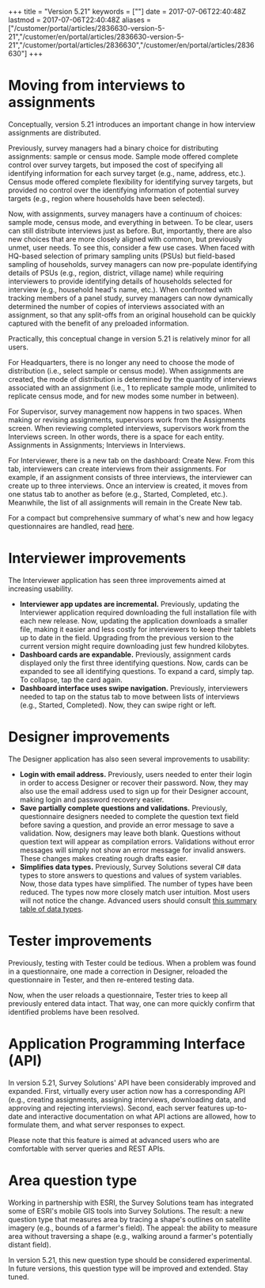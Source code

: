 ﻿+++
title = "Version 5.21"
keywords = [""]
date = 2017-07-06T22:40:48Z
lastmod = 2017-07-06T22:40:48Z
aliases = ["/customer/portal/articles/2836630-version-5-21","/customer/en/portal/articles/2836630-version-5-21","/customer/portal/articles/2836630","/customer/en/portal/articles/2836630"]
+++

Moving from interviews to assignments
=====================================

Conceptually, version 5.21 introduces an important change in how
interview assignments are distributed.

Previously, survey managers had a binary choice for distributing
assignments: sample or census mode. Sample mode offered complete control
over survey targets, but imposed the cost of specifying all identifying
information for each survey target (e.g., name, address, etc.). Census
mode offered complete flexibility for identifying survey targets, but
provided no control over the identifying information of potential survey
targets (e.g., region where households have been selected).

Now, with assignments, survey managers have a continuum of choices:
sample mode, census mode, and everything in between. To be clear, users
can still distribute interviews just as before. But, importantly, there
are also new choices that are more closely aligned with common, but
previously unmet, user needs. To see this, consider a few use cases.
When faced with HQ-based selection of primary sampling units (PSUs) but
field-based sampling of households, survey managers can now pre-populate
identifying details of PSUs (e.g., region, district, village name) while
requiring interviewers to provide identifying details of households
selected for interview (e.g., household head's name, etc.). When
confronted with tracking members of a panel study, survey managers can
now dynamically determined the number of copies of interviews associated
with an assignment, so that any split-offs from an original household
can be quickly captured with the benefit of any preloaded information.

Practically, this conceptual change in version 5.21 is relatively minor
for all users.

For Headquarters, there is no longer any need to choose the mode of
distribution (i.e., select sample or census mode). When assignments are
created, the mode of distribution is determined by the quantity of
interviews associated with an assignment (i.e., 1 to replicate sample
mode, unlimited to replicate census mode, and for new modes some number
in between).

For Supervisor, survey management now happens in two spaces. When making
or revising assignments, supervisors work from the Assignments screen.
When reviewing completed interviews, supervisors work from the
Interviews screen. In other words, there is a space for each entity.
Assignments in Assignments; Interviews in Interviews.

For Interviewer, there is a new tab on the dashboard: Create New. From
this tab, interviewers can create interviews from their assignments. For
example, if an assignment consists of three interviews, the interviewer
can create up to three interviews. Once an interview is created, it
moves from one status tab to another as before (e.g., Started,
Completed, etc.). Meanwhile, the list of all assignments will remain in
the Create New tab.  
  
For a compact but comprehensive summary of what's new and how legacy
questionnaires are handled, read
[here](/faq/notes-on-compatibility-with-version-5-21).

Interviewer improvements
========================

The Interviewer application has seen three improvements aimed at
increasing usability.

-   **Interviewer app updates are incremental.** Previously, updating
    the Interviewer application required downloading the full
    installation file with each new release. Now, updating the
    application downloads a smaller file, making it easier and less
    costly for interviewers to keep their tablets up to date in the
    field. Upgrading from the previous version to the current version
    might require downloading just few hundred kilobytes.
-   **Dashboard cards are expandable.** Previously, assignment cards
    displayed only the first three identifying questions. Now, cards can
    be expanded to see all identifying questions. To expand a card,
    simply tap. To collapse, tap the card again.
-   **Dashboard interface uses swipe navigation.** Previously,
    interviewers needed to tap on the status tab to move between lists
    of interviews (e.g., Started, Completed). Now, they can swipe right
    or left.

Designer improvements
=====================

The Designer application has also seen several improvements to
usability:

-   **Login with email address.** Previously, users needed to enter
    their login in order to access Designer or recover their password.
    Now, they may also use the email address used to sign up for their
    Designer account, making login and password recovery easier.
-   **Save partially complete questions and validations.** Previously,
    questionnaire designers needed to complete the question text field
    before saving a question, and provide an error message to save a
    validation. Now, designers may leave both blank. Questions without
    question text will appear as compilation errors. Validations without
    error messages will simply not show an error message for invalid
    answers. These changes makes creating rough drafts easier.
-   **Simplifies data types.** Previously, Survey Solutions several C\#
    data types to store answers to questions and values of system
    variables. Now, those data types have simplified. The number of
    types have been reduced. The types now more closely match user
    intuition. Most users will not notice the change. Advanced users
    should consult [this summary table of data
    types](/syntax-guide/data-types).

Tester improvements
===================

Previously, testing with Tester could be tedious. When a problem was
found in a questionnaire, one made a correction in Designer, reloaded
the questionnaire in Tester, and then re-entered testing data.

Now, when the user reloads a questionnaire, Tester tries to keep all
previously entered data intact. That way, one can more quickly confirm
that identified problems have been resolved.

Application Programming Interface (API)
=======================================

In version 5.21, Survey Solutions' API have been considerably improved
and expanded. First, virtually every user action now has a corresponding
API (e.g., creating assignments, assigning interviews, downloading data,
and approving and rejecting interviews). Second, each server features
up-to-date and interactive documentation on what API actions are
allowed, how to formulate them, and what server responses to expect.

Please note that this feature is aimed at advanced users who are
comfortable with server queries and REST APIs.

Area question type
==================

Working in partnership with ESRI, the Survey Solutions team has
integrated some of ESRI's mobile GIS tools into Survey Solutions. The
result: a new question type that measures area by tracing a shape's
outlines on satellite imagery (e.g., bounds of a farmer's field). The
appeal: the ability to measure area without traversing a shape (e.g.,
walking around a farmer's potentially distant field).

In version 5.21, this new question type should be considered
experimental. In future versions, this question type will be improved
and extended. Stay tuned.
